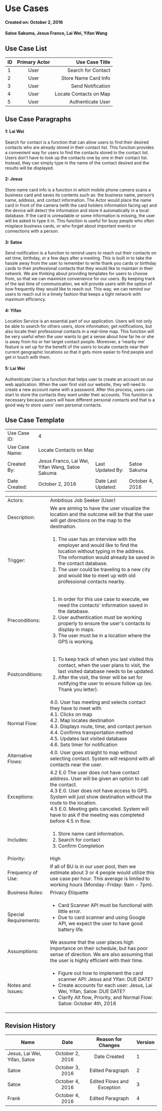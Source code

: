# Use Cases
#### Created on: October 2, 2016
#### Satoe Sakuma, Jesus Franco, Lai Wei, Yifan Wang


## Use Case List

| ID            | Primary Actor | Use Case Title           |
| ------------- |:-------------:| ------------------------:|
| 1             | User          | Search for Contact       |
| 2             | User          | Store Name Card Info     |
| 3             | User          | Send Notification        |
| 4             | User          | Locate Contacts on Map   |
| 5             | User          | Authenticate User        |

## Use Case Paragraphs

#### 1: Lai Wei
Search for contact is a function that can allow users to find their desired contacts who are already stored in their contact list. This function  provides a convenient way for users to find the contacts stored in the contact list. Users don’t have to look up the contacts one  by one in their contact list. Instead, they can simply type in the name of the contact desired and the results will be displayed.

#### 2: Jesus
Store name card info is a function in which mobile phone camera scans a business card and saves its contents such as: the business name, person’s name, address, and contact information. The Actor would place the name card in front of the camera (with the card holders information facing up) and the device will detect the information and store it automatically in a local database. If the card is unreadable or some information is missing, the user will be asked to type it in. This function is useful for busy people who often misplace business cards, or who forget about important events or connections with a person.

#### 3: Satoe
Send notification is a function to remind users to reach out their contacts on set time, birthday, or a few days after a meeting. This is built in to take the hassle away from the user to remember to write thank you cards or birthday cards to their professional contacts that they would like to maintain in their network. We are thinking about providing templates for users to choose from, so that we can maximize convenience for our users. By keeping track of the last time of communication, we will provide users with the option of how frequently they would like to reach out. This way, we can remind our users to reach out in a timely fashion that keeps a tight network with maximum efficiency.

#### 4: Yifan
Location Service is an essential part of our application. Users will not only be able to search for others users, store information, get notifications, but also locate their professional contacts in a real-time map. This function will be very useful when the user wants to get a sense about how far he or she is away from his or her target contact people. Moreover, a ‘nearby me’ feature is set up for the benefit of the users to locate contacts near their current geographic locations so that it gets more easier to find people and get in touch with them.

#### 5: Lai Wei
Authenticate User is a function that helps user to create an account on our web application. When the user first visit our website, they will need to create a new account name with a password. After this process, users can start to store the contacts they want under their accounts. This function is necessary because users will have different personal contacts and that is a good way to store users’ own personal contacts.



## Use Case Template
<table>
  <tr>
    <td> Use Case ID:</td>
    <td colspan ="3"> 4 </td>
  </tr>
  <tr>
    <td> Use Case Name: </td>
    <td colspan ="3"> Locate Contacts on Map </td>
  <tr>
    <td> Created By: </td>
    <td> Jesus Franco, Lai Wei, Yifan Wang, Satoe Sakuma </td>
    <td> Last Updated By: </td>
    <td> Satoe Sakuma </td>
  </tr>
  <tr>
   <td> Date Created: </td>
   <td> October 2, 2016 </td>
   <td> Date Last Updated: </td>
   <td> October 4, 2016</td>
  </tr>
</table>   

<table> 
  <tr> 
   <td> Actors: </td>
   <td> Ambitious Job Seeker (User) </td>
  </tr>
  <tr>
    <td> Description: </td>
    <td> We are aiming to have the user visualize the location and the outcome will be that the user will get 
    directions on the map to the destination. </td>
  </tr>
  <tr>
    <td> Trigger: </td>
    <td> <ol>
      <li> The user has an interview with the employer and would like to find the location without typing in the address.
      The information would already be saved in the contact database.  </li>
      <li> The user could be traveling to a new city and would like to meet up with old professional contacts nearby.</li> </ol>
     </td>
  </tr>
  <tr>
   <td> Preconditions: </td>
   <td> <ol><li> In order for this use case to execute, we need the contacts' information saved in the database.  </li>
        <li> User authentication must be working properly to ensure the user's contacts to display in maps. </li> 
        <li> The user must be in a location where the GPS is working.</li></ol>
   </td>
  </tr>
  <tr>
   <td> Postconditions: </td>
   <td> <ol><li> To keep track of when you last visited this contact, when the user plans to visit, the last visited database needs to be updated.  </li>
        <li> After the visit, the timer will be set for notifying the user to ensure follow up (ex. Thank you letter). </li></ol>
   </td>
  </tr>
  <tr>
    <td> Normal Flow: </td>
    <td> 4.0. User has meeting and selects contact they have to meet with <br>
    4.1. Clicks on map <br>
    4.2. Map locates destination <br>
    4.3. Displays route, time, and contact person <br>
    4.4. Confirms transportation method <br>
    4.5. Updates last visited database <br>
    4.6. Sets timer for notification </td>
  </tr>
  <tr>  
   <td> Alternative Flows: </td>
   <td> 4.0. User goes straight to map without selecting contact. System will respond with all contacts near the user. </td>
  <tr>
  <tr>  
   <td> Exceptions: </td>
   <td> 4.2 E.0 The user does not have contact address. User will be given an option to call the contact. <br>
        4.3 E.0. User does not have access to GPS. System will just show destination without the route to the location.<br>
        4.5 E.0. Meeting gets canceled. System will have to ask if the meeting was completed before 4.5 in flow. 
        </td>
  </tr>
  <tr>  
   <td> Includes: </td>
   <td> <ol><li> Store name card information. </li>
     <li> Search for contact </li>
     <li> Confirm Completion </li>
     </ol>
   </td>
  </tr>
  <tr>  
   <td> Priority: </td>
   <td> High </td>
  </tr>
  <tr>  
   <td> Frequency of Use: </td>
   <td> If all of BU is in our user pool, then we estimate about 3 or 4 people would utilize this use case per hour. This average is limited to working hours (Monday-Friday: 9am - 7pm). </td>
  </tr>
  <tr>  
   <td> Business Rules: </td>
   <td> Privacy Etiquette</td>
  </tr>
  <tr>  
   <td> Special Requirements: </td>
   <td> <ul><li> Card Scanner API must be functional with little error. </li>
    <li> Due to card scanner and using Google API, we expect the user to have good battery life. </li></ul>
   </td>
  </tr>
  <tr>  
   <td> Assumptions: </td>
   <td> We assume that the user places high importance on their schedule, but has poor sense of direction. We are also assuming that the user is highly efficient with their time. </td>
  </tr>
  <tr>  
   <td> Notes and Issues: </td>
   <td> <ul><li> Figure out how to implement the card scanner API: Jesus and Yifan: DUE DATE? </li>
   <li> Create accounts for each user: Jesus, Lai Wei, Yifan, Satoe: DUE DATE? </li>
   <li> Clarify Alt flow, Priority, and Normal Flow: Satoe: October 4th, 2016 </li>
   </ul>
   </td>
  </tr>
 </table>
  
## Revision History

| Name                         | Date          | Reason for Changes         |Version|
| ---------------------------- |:-------------:|:--------------------------:|:------|
| Jesus, Lai Wei, Yifan, Satoe |October 2, 2016| Date Created               | 1     |
| Satoe                        |October 3, 2016| Edited Paragraph           | 2     |
| Satoe                        |October 4, 2016| Edited Flows and Exception | 3     |
| Frank                        |October 4, 2016| Edited Paragraph           | 4     |
